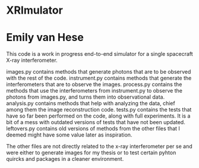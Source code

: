 # XRImulator
# Emily van Hese

This code is a work in progress end-to-end simulator for a single spacecraft X-ray interferometer.

images.py contains methods that generate photons that are to be observed with the rest of the code.
instrument.py contains methods that generate the interferometers that are to observe the images.
process.py contains the methods that use the interferometers from instrument.py to observe the photons from images.py, and turns them into observational data.
analysis.py contains methods that help with analyzing the data, chief among them the image reconstruction code.
tests.py contains the tests that have so far been performed on the code, along with full experiments. It is a bit of a mess with outdated versions of tests that have not been updated.
leftovers.py contains old versions of methods from the other files that I deemed might have some value later as inspiration.

The other files are not directly related to the x-ray interferometer per se and were either to generate images for my thesis or to test certain pyhton quircks and packages in a cleaner environment.
